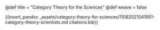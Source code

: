 @def title = "Category Theory for the Sciences"
@def weave = false

{{insert_pandoc _assets/category-theory-for-sciences/11082021041951-category-theory-scientists.md citations.bib}}
